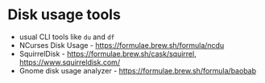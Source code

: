 # Disk usage tools

 - usual CLI tools like `du` and `df` 
 - NCurses Disk Usage - https://formulae.brew.sh/formula/ncdu
 - SquirrelDisk - https://formulae.brew.sh/cask/squirrel, https://www.squirreldisk.com/
 - Gnome disk usage analyzer - https://formulae.brew.sh/formula/baobab